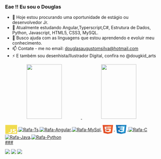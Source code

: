 ### Eae !! Eu sou o Douglas 



- 🔭 Hoje estou procurando uma oportunidade de estágio ou desenvolvedor Jr.
- 🌱 Atualmente estudando Angular,Typerscript,C#, Estrutura de Dados, Python, Javascript, HTML5, CSS3, MySQL.
- 🤔 Busco ajuda com as linguagens que estou aprendendo e evoluir meu conhecimento.
- 📫 Contate - me no email: douglasaugustomsilva@hotmail.com
- ⚡ E também sou desenhista/Ilustrador Digital, confira no @dougkid_arts
<div align="center">
  <a href="https://github.com/Dougkid33">
  <img height="180em" width="48%"  src="https://github-readme-stats.vercel.app/api?username=Dougkid33&show_icons=true&theme=tokyonight&include_all_commits=true&count_private=true"/>
  <img height="180em" width="48%"  src="https://github-readme-stats.vercel.app/api/top-langs/?username=Dougkid33&layout=compact&langs_count=7&theme=tokyonight"/>
</div>

<div style="display: inline_block"><br>
  <img align="center" alt="Rafa-Js" height="30" width="40" src="https://raw.githubusercontent.com/devicons/devicon/master/icons/javascript/javascript-plain.svg">
  <img align="center" alt="Rafa-Ts" height="30" width="40" src="https://cdn.jsdelivr.net/gh/devicons/devicon/icons/typescript/typescript-original.svg">
  <img align="center" alt="Rafa-Angular" height="30" width="40" src="https://cdn.jsdelivr.net/gh/devicons/devicon/icons/angularjs/angularjs-original.svg">
  <img align="center" alt="Rafa-MySql" height="30" width="40" src="https://cdn.jsdelivr.net/gh/devicons/devicon/icons/mysql/mysql-original.svg">
  <img align="center" alt="Rafa-HTML" height="30" width="40" src="https://raw.githubusercontent.com/devicons/devicon/master/icons/html5/html5-original.svg">
  <img align="center" alt="Rafa-CSS" height="30" width="40" src="https://raw.githubusercontent.com/devicons/devicon/master/icons/css3/css3-original.svg">
  <img align="center" alt="Rafa-C" height="30" width="40" src="https://cdn.jsdelivr.net/gh/devicons/devicon/icons/c/c-original.svg">
  <img align="center" alt="Rafa-Java" height="30" width="40" src="https://cdn.jsdelivr.net/gh/devicons/devicon/icons/java/java-original-wordmark.svg" >
  <img align="center" alt="Rafa-Python" height="30" width="40" src="https://cdn.jsdelivr.net/gh/devicons/devicon/icons/python/python-original.svg">

</div>
###


<div>
  
  <a href="https://www.instagram.com/dougkid/" target="_blank"><img src="https://img.shields.io/badge/-Instagram-%23E4405F?style=for-the-badge&logo=instagram&logoColor=white" target="_blank"></a>
  <a href = "mailto:douglasaugustomsilva@hotmail.com"><img src="https://img.shields.io/badge/Microsoft_Outlook-0078D4?style=for-the-badge&logo=microsoft-outlook&logoColor=white" target="_blank"></a>
  <a href="https://www.linkedin.com/in/douglas-augusto-93b845a2/" target="_blank"><img src="https://img.shields.io/badge/-LinkedIn-%230077B5?style=for-the-badge&logo=linkedin&logoColor=white" target="_blank"></a> 
  
  </div>
            
          
